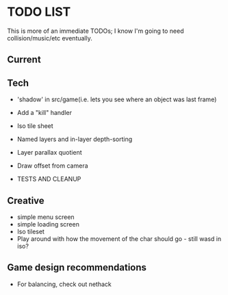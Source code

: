 # TODO LIST

This is more of an immediate TODOs; I know I'm going to need collision/music/etc eventually.

## Current

## Tech

* 'shadow' in src/game(i.e. lets you see where an object was last frame)
* Add a "kill" handler
* Iso tile sheet
* Named layers and in-layer depth-sorting
* Layer parallax quotient
* Draw offset from camera

* TESTS AND CLEANUP

## Creative
* simple menu screen
* simple loading screen
* Iso tileset
* Play around with how the movement of the char should go - still wasd in iso?  


## Game design recommendations

* For balancing, check out nethack
